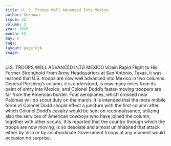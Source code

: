 ```yaml
---
title: U. S. Troops Well Advanced Into Mexico
author: Unknown
issue: 22
volume: 3
year: 1916
month: 12
day: V
tags:
layout: page.njk
image:
---
```

U.S. TROOPS WELL ADVANCED INTO MEXICO    Villain Rapid Flight to His Former Stronghold       From Army Headquarters at San Antonio, Texas, it was learned that U.S. troops are now well advanced into Mexico in two columns.       General Pershing’s column, it is understood, is now many miles from its point of entry into Mexico, and Colonel Dodd’s faster-moving troopers are far from the American border. Four aeroplanes, which crossed near Palomas will do scout duty on the march.       It is intended that the more mobile force of Colonel Dodd should effect a juncture with the first column after which Colonel Dodd’s cavalry would be sent on reconnaissance, utilizing also the services of American cowboys who have joined the column, together with other scouts.       It is reported that the country through which the troops are now moving, is so desolate and almost uninhabited that attack either by Villa or by insubordinate Government troops at any moment would occasion no surprise. 


